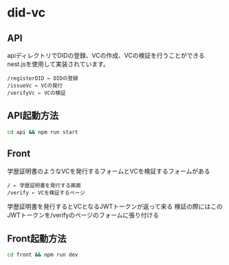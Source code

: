 # did-vc
## API
apiディレクトリでDIDの登録、VCの作成、VCの検証を行うことができる
nest.jsを使用して実装されています。
```
/registerDID ← DIDの登録
/issueVc ← VCの発行
/verifyVc ← VCの検証
```
## API起動方法
```bash
cd api && npm run start
```

## Front
学歴証明書のようなVCを発行するフォームとVCを検証するフォームがある

```
/ ← 学歴証明書を発行する画面
/verify ← VCを検証するページ
```
学歴証明書を発行するとVCとなるJWTトークンが返って来る
検証の際にはこのJWTトークンを/verifyのページのフォームに張り付ける

## Front起動方法
```bash
cd front && npm run dev
```